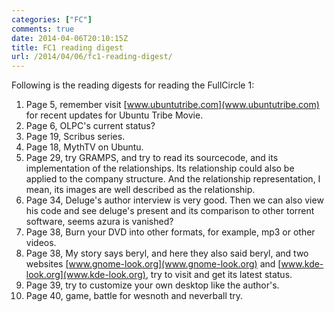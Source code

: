 ```yaml
---
categories: ["FC"]
comments: true
date: 2014-04-06T20:10:15Z
title: FC1 reading digest
url: /2014/04/06/fc1-reading-digest/
---
```


Following is the reading digests for reading the FullCircle 1:    
1. Page 5, remember visit [www.ubuntutribe.com](www.ubuntutribe.com) for recent updates for Ubuntu Tribe Movie.    
2. Page 6, OLPC's current status?                
3. Page 19, Scribus series.    
4. Page 18, MythTV on Ubuntu.    
5. Page 29, try GRAMPS, and try to read its sourcecode, and its implementation of the relationships. Its relationship could also be applied to the company structure. And the relationship representation, I mean, its images are well described as the relationship.     
6. Page 34, Deluge's author interview is very good. Then we can also view his code and see deluge's present and its comparison to other torrent software, seems azura is vanished?    
7. Page 38, Burn your DVD into other formats, for example, mp3 or other videos.    
8. Page 38, My story says beryl, and here they also said beryl, and two websites [www.gnome-look.org](www.gnome-look.org) and [www.kde-look.org](www.kde-look.org), try to visit and get its latest status.     
9. Page 39, try to customize your own desktop like the author's.    
10. Page 40, game, battle for wesnoth and neverball try.    

